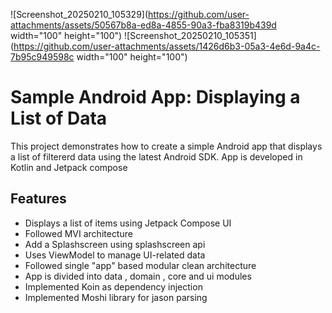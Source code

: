 ![Screenshot_20250210_105329](https://github.com/user-attachments/assets/50567b8a-ed8a-4855-90a3-fba8319b439d width="100" height="100")
![Screenshot_20250210_105351](https://github.com/user-attachments/assets/1426d6b3-05a3-4e6d-9a4c-7b95c949598c width="100" height="100")
# Sample Android App: Displaying a List of Data
This project demonstrates how to create a simple Android app that displays a list of filtererd data using the latest Android SDK.
App is developed in Kotlin and Jetpack compose

## Features
- Displays a list of items using Jetpack Compose UI
- Followed MVI architecture
- Add a Splashscreen using splashscreen api
- Uses ViewModel to manage UI-related data
- Followed single "app" based modular clean architecture
- App is divided into data , domain , core and ui modules
- Implemented Koin as dependency injection 
- Implemented Moshi library for jason parsing
